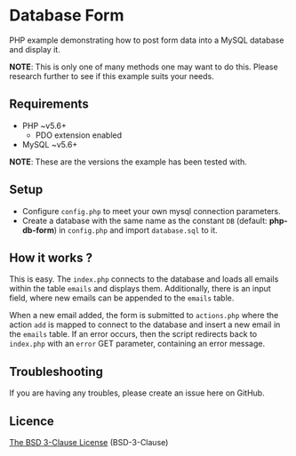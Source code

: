 # Database Form

PHP example demonstrating how to post form data into a MySQL database and display it.

**NOTE**: This is only one of many methods one may want to do this. Please research further to see if this example suits your needs.

## Requirements

* PHP ~v5.6+
  * PDO extension enabled
* MySQL ~v5.6+

**NOTE**: These are the versions the example has been tested with.

## Setup

* Configure `config.php` to meet your own mysql connection parameters.
* Create a database with the same name as the constant `DB` (default: **php-db-form**) in `config.php` and import `database.sql` to it.

## How it works ?

This is easy. The `index.php` connects to the database and loads all emails within the table `emails` and displays them.
Additionally, there is an input field, where new emails can be appended to the `emails` table.

When a new email added, the form is submitted to `actions.php` where the action `add` is mapped to connect to the database and insert a new email in the `emails` table.
If an error occurs, then the script redirects back to `index.php` with an `error` GET parameter, containing an error message.

## Troubleshooting

If you are having any troubles, please create an issue here on GitHub.

## Licence

[The BSD 3-Clause License](https://opensource.org/licenses/BSD-3-Clause) (BSD-3-Clause)
